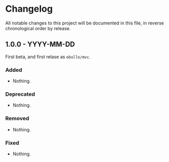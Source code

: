 
# Changelog

All notable changes to this project will be documented in this file, in reverse chronological order by release.

## 1.0.0 - YYYY-MM-DD

First beta, and first relase as `obullo/mvc`.

### Added

- Nothing.

### Deprecated

- Nothing.

### Removed

- Nothing.

### Fixed

- Nothing.